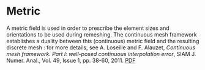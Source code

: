# Metric

A metric field is used in order to prescribe the element sizes and orientations to be used during remeshing. The continuous mesh framework establishes a duality between this (continuous) metric field and the resulting discrete mesh : for more details, see A. Loseille and F. Alauzet, *Continuous mesh framework. Part I: well-posed continuous interpolation error*, SIAM J. Numer. Anal., Vol. 49, Issue 1, pp. 38-60, 2011. [PDF](https://pages.saclay.inria.fr/frederic.alauzet/download/Loseille_Continuous%20mesh%20framework%20part%20I%20Well-posed%20continuous%20interpolation%20error.pdf)

